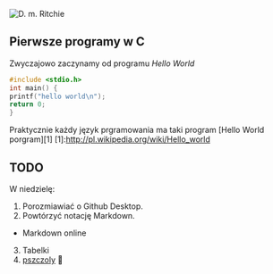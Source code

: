 ![D. m. Ritchie](http://upload.wikimedia.org/wikipedia/commons/c/c6/Dennis_MacAlistair_Ritchie.jpg)
## Pierwsze programy w C

Zwyczajowo zaczynamy od programu
*Hello World*
```c
#include <stdio.h>
int main() {
printf("hello world\n");
return 0;
}
```
Praktycznie każdy język prgramowania ma taki program [Hello World porgram][1]
[1]:http://pl.wikipedia.org/wiki/Hello_world

## TODO

W niedzielę:

1. Porozmiawiać o Github Desktop.
2. Powtórzyć notację Markdown.
  - Markdown online
3. Tabelki
4. [pszczoly](http://jsbin.com/gidaz/1/) :honeybee:


